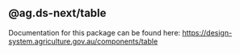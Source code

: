 ## @ag.ds-next/table

Documentation for this package can be found here: https://design-system.agriculture.gov.au/components/table
